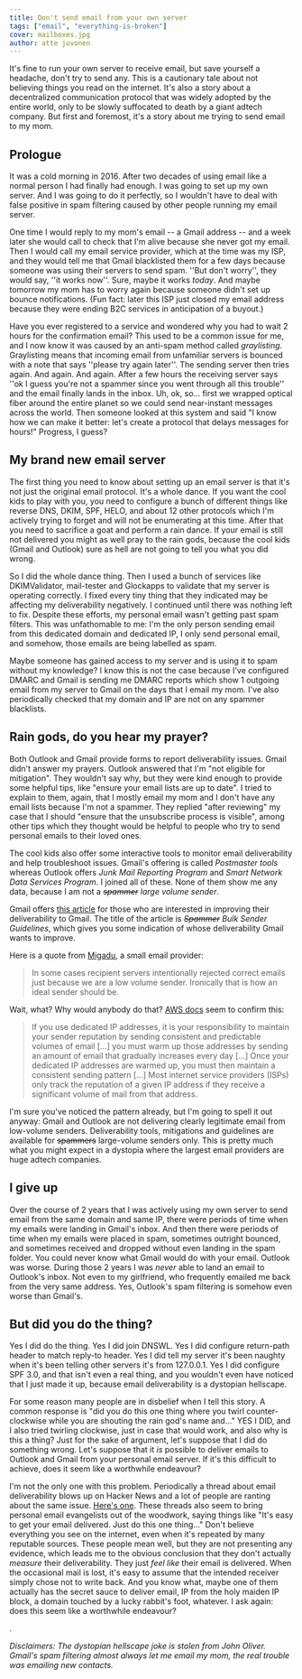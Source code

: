 ```yaml
---
title: Don't send email from your own server
tags: ["email", "everything-is-broken"]
cover: mailboxes.jpg
author: atte juvonen
---
```


It's fine to run your own server to receive email, but save yourself a headache, don't try to send any. This is a cautionary tale about not believing things you read on the internet. It's also a story about a decentralized communication protocol that was widely adopted by the entire world, only to be slowly suffocated to death by a giant adtech company. But first and foremost, it's a story about me trying to send email to my mom.

<re-img
    src="mailboxes.jpg"
    title="Photo by Mathyas Kurmann on Unsplash"
    href="https://unsplash.com/photos/fb7yNPbT0l8"
    >
</re-img>

## Prologue

It was a cold morning in 2016. After two decades of using email like a normal person I had finally had enough. I was going to set up my own server. And I was going to do it perfectly, so I wouldn't have to deal with false positive in spam filtering caused by other people running my email server.

One time I would reply to my mom's email -- a Gmail address -- and a week later she would call to check that I'm alive because she never got my email. Then I would call my email service provider, which at the time was my ISP, and they would tell me that Gmail blacklisted them for a few days because someone was using their servers to send spam. ''But don't worry'', they would say, ''it works now''. Sure, maybe it works _today_. And maybe tomorrow my mom has to worry again because someone didn't set up bounce notifications. (Fun fact: later this ISP just closed my email address because they were ending B2C services in anticipation of a buyout.)

Have you ever registered to a service and wondered why you had to wait 2 hours for the confirmation email? This used to be a common issue for me, and I now know it was caused by an anti-spam method called _graylisting_. Graylisting means that incoming email from unfamiliar servers is bounced with a note that says ''please try again later''. The sending server then tries again. And again. And again. After a few hours the receiving server says ''ok I guess you're not a spammer since you went through all this trouble'' and the email finally lands in the inbox. Uh, ok, so... first we wrapped optical fiber around the entire planet so we could send near-instant messages across the world. Then someone looked at this system and said "I know how we can make it better: let's create a protocol that delays messages for hours!" Progress, I guess?

## My brand new email server

The first thing you need to know about setting up an email server is that it's not just the original email protocol. It's a whole dance. If you want the cool kids to play with you, you need to configure a bunch of different things like reverse DNS, DKIM, SPF, HELO, and about 12 other protocols which I'm actively trying to forget and will not be enumerating at this time. After that you need to sacrifice a goat and perform a rain dance. If your email is still not delivered you might as well pray to the rain gods, because the cool kids (Gmail and Outlook) sure as hell are not going to tell you what you did wrong.

So I did the whole dance thing. Then I used a bunch of services like DKIMValidator, mail-tester and Glockapps to validate that my server is operating correctly. I fixed every tiny thing that they indicated may be affecting my deliverability negatively. I continued until there was nothing left to fix. Despite these efforts, my personal email wasn't getting past spam filters. This was unfathomable to me: I'm the only person sending email from this dedicated domain and dedicated IP, I only send personal email, and somehow, those emails are being labelled as spam.

Maybe someone has gained access to my server and is using it to spam without my knowledge? I know this is not the case because I've configured DMARC and Gmail is sending me DMARC reports which show 1 outgoing email from my server to Gmail on the days that I email my mom. I've also periodically checked that my domain and IP are not on any spammer blacklists.

## Rain gods, do you hear my prayer?

Both Outlook and Gmail provide forms to report deliverability issues. Gmail didn't answer my prayers. Outlook answered that I'm "not eligible for mitigation". They wouldn't say why, but they were kind enough to provide some helpful tips, like "ensure your email lists are up to date". I tried to explain to them, again, that I mostly email my mom and I don't have any email lists because I'm not a spammer. They replied "after reviewing" my case that I should "ensure that the unsubscribe process is visible", among other tips which they thought would be helpful to people who try to send personal emails to their loved ones.

The cool kids also offer some interactive tools to monitor email deliverability and help troubleshoot issues. Gmail's offering is called _Postmaster tools_ whereas Outlook offers _Junk Mail Reporting Program_ and _Smart Network Data Services Program_. I joined all of these. None of them show me any data, because I am not a _~~spammer~~ large volume sender_.

Gmail offers <a href="https://support.google.com/mail/answer/81126" target="_blank">this article</a> for those who are interested in improving their deliverability to Gmail. The title of the article is _~~Spammer~~ Bulk Sender Guidelines_, which gives you some indication of whose deliverability Gmail wants to improve.

Here is a quote from <a href="https://www.migadu.com/en/guides/deliverability.html" target="_blank">Migadu</a>, a small email provider:

> In some cases recipient servers intentionally rejected correct emails just because we are a low volume sender. Ironically that is how an ideal sender should be.

Wait, what? Why would anybody do that? <a href="https://docs.aws.amazon.com/ses/latest/DeveloperGuide/dedicated-ips.html#dedicated-ips-managed-reputation" target="_blank">AWS docs</a> seem to confirm this:

> If you use dedicated IP addresses, it is your responsibility to maintain your sender reputation by sending consistent and predictable volumes of email [...] you must warm up those addresses by sending an amount of email that gradually increases every day [...] Once your dedicated IP addresses are warmed up, you must then maintain a 
consistent sending pattern [...] Most internet service providers (ISPs) only track the reputation of a given IP address if they receive a significant volume of mail from that address.

<re-img
    src="spam-meme.jpg"
    title="Meme"
    meme=True
    >
</re-img>

I'm sure you've noticed the pattern already, but I'm going to spell it out anyway: Gmail and Outlook are not delivering clearly legitimate email from low-volume senders. Deliverability tools, mitigations and guidelines are available for ~~spammers~~ large-volume senders only. This is pretty much what you might expect in a dystopia where the largest email providers are huge adtech companies.

## I give up

Over the course of 2 years that I was actively using my own server to send email from the same domain and same IP, there were periods of time when my emails were landing in Gmail's inbox. And then there were periods of time when my emails were placed in spam, sometimes outright bounced, and sometimes received and dropped without even landing in the spam folder. You could never know what Gmail would do with your email. Outlook was worse. During those 2 years I was _never_ able to land an email to Outlook's inbox. Not even to my girlfriend, who frequently emailed me back from the very same address. Yes, Outlook's spam filtering is somehow even worse than Gmail's.

## But did you do the thing?

Yes I did do the thing. Yes I did join DNSWL. Yes I did configure return-path header to match reply-to header. Yes I did tell my server it's been naughty when it's been telling other servers it's from 127.0.0.1. Yes I did configure SPF 3.0, and that isn't even a real thing, and you wouldn't even have noticed that I just made it up, because email deliverability is a dystopian hellscape.

For some reason many people are in disbelief when I tell this story. A common response is "did you do this one thing where you twirl counter-clockwise while you are shouting the rain god's name and..." YES I DID, and I also tried twirling clockwise, just in case that would work, and also why is this a thing? Just for the sake of argument, let's suppose that I did do something wrong. Let's suppose that it _is_ possible to deliver emails to Outlook and Gmail from your personal email server. If it's this difficult to achieve, does it seem like a worthwhile endeavour?

I'm not the only one with this problem. Periodically a thread about email deliverability blows up on Hacker News and a lot of people are ranting about the same issue. <a href="https://news.ycombinator.com/item?id=19756125" target="_blank">Here's one</a>. These threads also seem to bring personal email evangelists out of the woodwork, saying things like "It's easy to get your email delivered. Just do this one thing..." Don't believe everything you see on the internet, even when it's repeated by many reputable sources. These people mean well, but they are not presenting any evidence, which leads me to the obvious conclusion that they don't actually _measure_ their deliverability. They just _feel like_ their email is delivered. When the occasional mail is lost, it's easy to assume that the intended receiver simply chose not to write back. And you know what, maybe one of them actually has the secret sauce to deliver email, IP from the holy maiden IP block, a domain touched by a lucky rabbit's foot, whatever. I ask again: does this seem like a worthwhile endeavour?

.

_Disclaimers: The dystopian hellscape joke is stolen from John Oliver. Gmail's spam filtering almost always let me email my mom, the real trouble was emailing new contacts._
